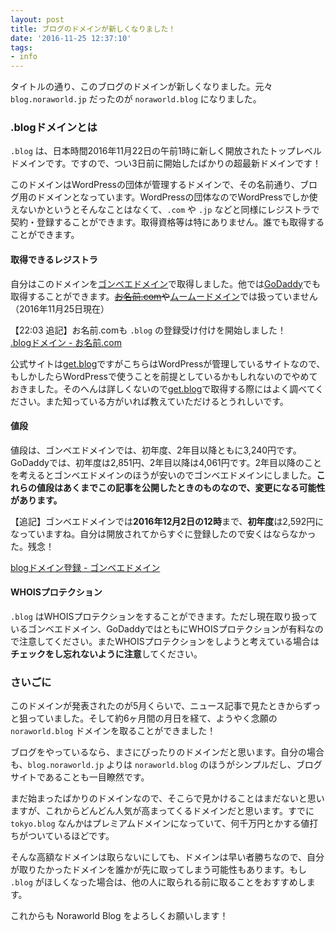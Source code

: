 ```yaml
---
layout: post
title: ブログのドメインが新しくなりました！
date: '2016-11-25 12:37:10'
tags:
- info
---
```


タイトルの通り、このブログのドメインが新しくなりました。元々 `blog.noraworld.jp` だったのが `noraworld.blog` になりました。

### .blogドメインとは
`.blog` は、日本時間2016年11月22日の午前1時に新しく開放されたトップレベルドメインです。ですので、つい3日前に開始したばかりの超最新ドメインです！

このドメインはWordPressの団体が管理するドメインで、その名前通り、ブログ用のドメインとなっています。WordPressの団体なのでWordPressでしか使えないかというとそんなことはなくて、`.com` や `.jp` などと同様にレジストラで契約・登録することができます。取得資格等は特にありません。誰でも取得することができます。

#### 取得できるレジストラ
自分はこのドメインを[ゴンベエドメイン](http://gonbei.jp)で取得しました。他では[GoDaddy](https://jp.godaddy.com)でも取得することができます。~~[お名前.com](http://www.onamae.com)や~~[ムームードメイン](https://muumuu-domain.com)では扱っていません（2016年11月25日現在）

【22:03 追記】お名前.comも `.blog` の登録受け付けを開始しました！  
[.blogドメイン - お名前.com](http://www.onamae.com/service/domain/blog/)

公式サイトは[get.blog](https://get.blog/ja)ですがこちらはWordPressが管理しているサイトなので、もしかしたらWordPressで使うことを前提としているかもしれないのでやめておきました。そのへんは詳しくないので[get.blog](https://get.blog/ja)で取得する際にはよく調べてください。また知っている方がいれば教えていただけるとうれしいです。

#### 値段
値段は、ゴンベエドメインでは、初年度、2年目以降ともに3,240円です。GoDaddyでは、初年度は2,851円、2年目以降は4,061円です。2年目以降のことを考えるとゴンベエドメインのほうが安いのでゴンベエドメインにしました。**これらの値段はあくまでこの記事を公開したときのものなので、変更になる可能性があります。**

【追記】ゴンベエドメインでは**2016年12月2日の12時**まで、**初年度**は2,592円になっていますね。自分は開放されてからすぐに登録したので安くはならなかった。残念！

[blogドメイン登録 - ゴンベエドメイン](http://www.gonbei.jp/reg/domain_detail.cgi?p1=blog)

#### WHOISプロテクション
`.blog` はWHOISプロテクションをすることができます。ただし現在取り扱っているゴンベエドメイン、GoDaddyではともにWHOISプロテクションが有料なので注意してください。またWHOISプロテクションをしようと考えている場合は**チェックをし忘れないように注意**してください。

### さいごに
このドメインが発表されたのが5月くらいで、ニュース記事で見たときからずっと狙っていました。そして約6ヶ月間の月日を経て、ようやく念願の `noraworld.blog` ドメインを取ることができました！

ブログをやっているなら、まさにぴったりのドメインだと思います。自分の場合も、`blog.noraworld.jp` よりは `noraworld.blog` のほうがシンプルだし、ブログサイトであることも一目瞭然です。

まだ始まったばかりのドメインなので、そこらで見かけることはまだないと思いますが、これからどんどん人気が高まってくるドメインだと思います。すでに `tokyo.blog` なんかはプレミアムドメインになっていて、何千万円とかする値打ちがついているほどです。

そんな高額なドメインは取らないにしても、ドメインは早い者勝ちなので、自分が取りたかったドメインを誰かが先に取ってしまう可能性もあります。もし `.blog` がほしくなった場合は、他の人に取られる前に取ることをおすすめします。

これからも Noraworld Blog をよろしくお願いします！